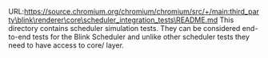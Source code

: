 URL:https://source.chromium.org/chromium/chromium/src/+/main:third_party\blink\renderer\core\scheduler_integration_tests\README.md
This directory contains scheduler simulation tests.
They can be considered end-to-end tests for the Blink Scheduler and
unlike other scheduler tests they need to have access to core/ layer.
